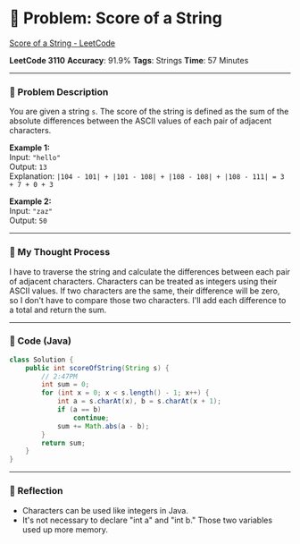 # 🧮 Problem: Score of a String
[Score of a String - LeetCode](https://leetcode.com/problems/score-of-a-string/)

**LeetCode 3110**
**Accuracy**: 91.9%
**Tags**: Strings
**Time**: 57 Minutes

---

### 🔗 Problem Description

You are given a string `s`. The score of the string is defined as the sum of the absolute differences between the ASCII values of each pair of adjacent characters.

**Example 1:**  
Input: `"hello"`  
Output: `13`  
Explanation: `|104 - 101| + |101 - 108| + |108 - 108| + |108 - 111| = 3 + 7 + 0 + 3`

**Example 2:**  
Input: `"zaz"`  
Output: `50`

---

### 🧠 My Thought Process

I have to traverse the string and calculate the differences between each pair of adjacent characters. Characters can be treated as integers using their ASCII values. If two characters are the same, their difference will be zero, so I don't have to compare those two characters. I'll add each difference to a total and return the sum.

---

### 🧪 Code (Java)

```java
class Solution {
    public int scoreOfString(String s) {
        // 2:47PM
        int sum = 0;
        for (int x = 0; x < s.length() - 1; x++) {
            int a = s.charAt(x), b = s.charAt(x + 1);
            if (a == b)
                continue;
            sum += Math.abs(a - b);
        }
        return sum;
    }
}
```

--- 

### 🧠 Reflection
- Characters can be used like integers in Java.
- It's not necessary to declare "int a" and "int b." Those two variables used up more memory.


